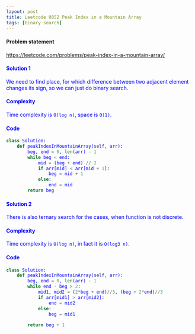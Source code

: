 ```yaml
---
layout: post
title: Leetcode 0852 Peak Index in a Mountain Array
tags: [binary search]
---
```


#### Problem statement

<a href="https://leetcode.com/problems/peak-index-in-a-mountain-array/"> <font color = blue>https://leetcode.com/problems/peak-index-in-a-mountain-array/

#### Solution 1
We need to find place, for which difference between two adjacent element changes its sign, so we can just do binary search.

#### Complexity
Time complexity is `O(log n)`, space is `O(1)`.

#### Code
```python
class Solution:
    def peakIndexInMountainArray(self, arr):
        beg, end = 0, len(arr) - 1
        while beg < end:
            mid = (beg + end) // 2
            if arr[mid] < arr[mid + 1]:
                beg = mid + 1
            else:
                end = mid
        return beg
```

#### Solution 2
There is also ternary search for the cases, when function is not discrete.

#### Complexity
Time complexity is `O(log n)`, in fact it is `O(log3 n)`.

#### Code
```python
class Solution:
    def peakIndexInMountainArray(self, arr):
        beg, end = 0, len(arr) - 1
        while end - beg > 2:
            mid1, mid2 = (2*beg + end)//3, (beg + 2*end)//3
            if arr[mid1] > arr[mid2]:
                end = mid2
            else:
                beg = mid1
                
        return beg + 1
```

